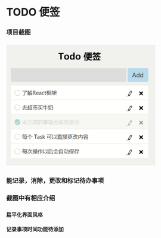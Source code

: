 # TODO 便签
<h3>项目截图<h3/>
<img src="https://github.com/xiaoshiziha/todo/blob/master/image/%E9%A1%B9%E7%9B%AE%E6%88%AA%E5%9B%BE.png" width="400" height="325" alt="图片加载失败时，显示这段字"/>
<h3>能记录，消除，更改和标记待办事项<h3/>
<h3>截图中有相应介绍<h3/>
<h4>扁平化界面风格<h4/>
<h4>记录事项时间功能待添加<h4/>
